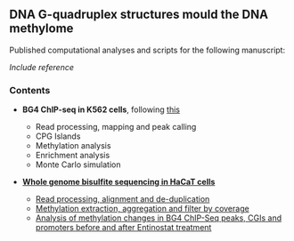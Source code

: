 
## DNA G-quadruplex structures mould the DNA methylome

Published computational analyses and scripts for the following manuscript:

*Include reference*

### Contents

- **BG4 ChIP-seq in K562 cells**, following [this](https://github.com/sblab-bioinformatics/dna-secondary-struct-chrom-lands/blob/master/Methods.md)
  - Read processing, mapping and peak calling
  - CPG Islands
  - Methylation analysis
  - Enrichment analysis
  - Monte Carlo simulation

- [**Whole genome bisulfite sequencing in HaCaT cells**](wgbs_hacat.md)
  - [Read processing, alignment and de-duplication](wgbs_hacat.md#read-processing-alignment-and-de-duplication)
  - [Methylation extraction, aggregation and filter by coverage](wgbs_hacat.md#methylation-extraction-aggregation-and-filter-by-coverage)
  - [Analysis of methylation changes in BG4 ChIP-Seq peaks, CGIs and promoters before and after Entinostat treatment](wgbs_hacat.md#analysis-of-methylation-changes-in-bg4-chip-seq-peaks-cgis-and-promoters-before-and-after-entinostat-treatment)
  
